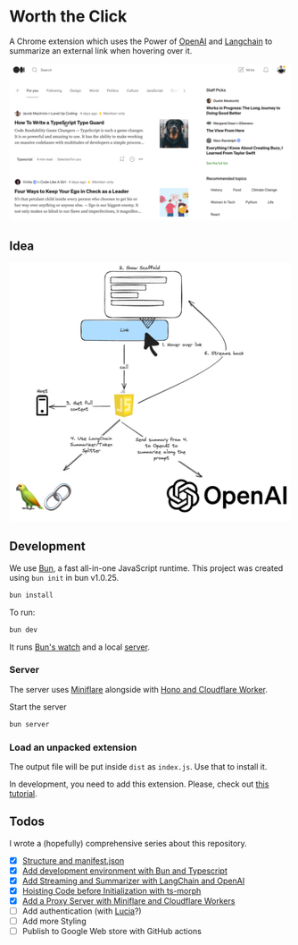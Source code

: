 # Worth the Click

A Chrome extension which uses the Power of [OpenAI](https://openai.com/) and [Langchain](https://js.langchain.com/docs/get_started/introduction) to summarize an external link when hovering over it.

![Worth the Click](./images/worth-the-click.gif)

## Idea

![Idea of the workflow](./images/Idea.png)

## Development

We use [Bun](https://bun.sh/), a fast all-in-one JavaScript runtime.
This project was created using `bun init` in bun v1.0.25.

```bash
bun install
```

To run:

```bash
bun dev
```

It runs [Bun's watch](https://bun.sh/guides/read-file/watch) and a local [server](#server).

### Server

The server uses [Miniflare](https://github.com/cloudflare/workers-sdk/tree/main/packages/miniflare) alongside with [Hono and Cloudflare Worker](https://hono.dev/getting-started/cloudflare-workers).

Start the server

```bash
bun server
```

### Load an unpacked extension

The output file will be put inside `dist` as `index.js`. Use that to install it.

In development, you need to add this extension.
Please, check out [this tutorial](https://developer.chrome.com/docs/extensions/get-started/tutorial/hello-world#load-unpacked).

## Todos

I wrote a (hopefully) comprehensive series about this repository.

- [x] [Structure and manifest.json](https://dev.to/jolodev/developing-your-own-chrome-extension-the-theory-part-1-2d93)
- [x] [Add development environment with Bun and Typescript](https://dev.to/jolodev/developing-your-own-chrome-extension-in-bun-and-typescript-part-2-50h7)
- [x] [Add Streaming and Summarizer with LangChain and OpenAI](https://dev.to/jolodev/developing-your-own-chrome-extension-with-openai-and-langchain-part-3-4nbl)
- [x] [Hoisting Code before Initialization with ts-morph](https://dev.to/jolodev/developing-your-own-chrome-extension-fixing-errors-with-ts-morph-and-using-buns-api-part-4-3hni)
- [x] [Add a Proxy Server with Miniflare and Cloudflare Workers](https://dev.to/jolodev/developing-your-own-chrome-extension-fetch-with-a-proxy-and-cloudflare-workers-part-5-95j)
- [ ] Add authentication (with [Lucia](https://lucia-auth.com/)?)
- [ ] Add more Styling
- [ ] Publish to Google Web store with GitHub actions
